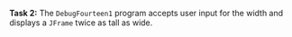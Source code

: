 **Task 2:** The `DebugFourteen1` program accepts user input for the width and displays a `JFrame` twice as tall as wide.

